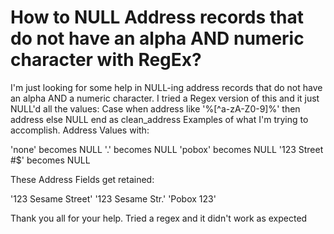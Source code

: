 
# How to NULL Address records that do not have an alpha AND numeric character with RegEx?

I'm just looking for some help in NULL-ing address records that do not have an alpha AND a numeric character.
I tried a Regex version of this and it just NULL'd all the values:
Case when address like '%[^a-zA-Z0-9]%' then address else NULL end as clean_address
Examples of what I'm trying to accomplish.
Address Values with:

'none' becomes NULL
'.' becomes NULL
'pobox' becomes NULL
'123 Street #$' becomes NULL

These Address Fields get retained:

'123 Sesame Street'
'123 Sesame Str.'
'Pobox 123'

Thank you all for your help.
Tried a regex and it didn't work as expected

        
